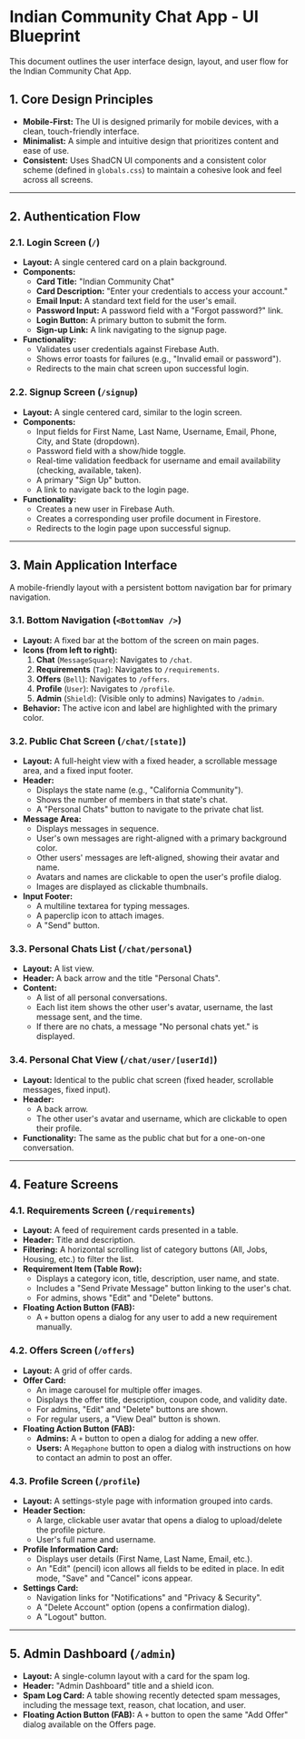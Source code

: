 # Indian Community Chat App - UI Blueprint

This document outlines the user interface design, layout, and user flow for the Indian Community Chat App.

## 1. Core Design Principles

-   **Mobile-First:** The UI is designed primarily for mobile devices, with a clean, touch-friendly interface.
-   **Minimalist:** A simple and intuitive design that prioritizes content and ease of use.
-   **Consistent:** Uses ShadCN UI components and a consistent color scheme (defined in `globals.css`) to maintain a cohesive look and feel across all screens.

---

## 2. Authentication Flow

### 2.1. Login Screen (`/`)

-   **Layout:** A single centered card on a plain background.
-   **Components:**
    -   **Card Title:** "Indian Community Chat"
    -   **Card Description:** "Enter your credentials to access your account."
    -   **Email Input:** A standard text field for the user's email.
    -   **Password Input:** A password field with a "Forgot password?" link.
    -   **Login Button:** A primary button to submit the form.
    -   **Sign-up Link:** A link navigating to the signup page.
-   **Functionality:**
    -   Validates user credentials against Firebase Auth.
    -   Shows error toasts for failures (e.g., "Invalid email or password").
    -   Redirects to the main chat screen upon successful login.

### 2.2. Signup Screen (`/signup`)

-   **Layout:** A single centered card, similar to the login screen.
-   **Components:**
    -   Input fields for First Name, Last Name, Username, Email, Phone, City, and State (dropdown).
    -   Password field with a show/hide toggle.
    -   Real-time validation feedback for username and email availability (checking, available, taken).
    -   A primary "Sign Up" button.
    -   A link to navigate back to the login page.
-   **Functionality:**
    -   Creates a new user in Firebase Auth.
    -   Creates a corresponding user profile document in Firestore.
    -   Redirects to the login page upon successful signup.

---

## 3. Main Application Interface

A mobile-friendly layout with a persistent bottom navigation bar for primary navigation.

### 3.1. Bottom Navigation (`<BottomNav />`)

-   **Layout:** A fixed bar at the bottom of the screen on main pages.
-   **Icons (from left to right):**
    1.  **Chat** (`MessageSquare`): Navigates to `/chat`.
    2.  **Requirements** (`Tag`): Navigates to `/requirements`.
    3.  **Offers** (`Bell`): Navigates to `/offers`.
    4.  **Profile** (`User`): Navigates to `/profile`.
    5.  **Admin** (`Shield`): (Visible only to admins) Navigates to `/admin`.
-   **Behavior:** The active icon and label are highlighted with the primary color.

### 3.2. Public Chat Screen (`/chat/[state]`)

-   **Layout:** A full-height view with a fixed header, a scrollable message area, and a fixed input footer.
-   **Header:**
    -   Displays the state name (e.g., "California Community").
    -   Shows the number of members in that state's chat.
    -   A "Personal Chats" button to navigate to the private chat list.
-   **Message Area:**
    -   Displays messages in sequence.
    -   User's own messages are right-aligned with a primary background color.
    -   Other users' messages are left-aligned, showing their avatar and name.
    -   Avatars and names are clickable to open the user's profile dialog.
    -   Images are displayed as clickable thumbnails.
-   **Input Footer:**
    -   A multiline textarea for typing messages.
    -   A paperclip icon to attach images.
    -   A "Send" button.

### 3.3. Personal Chats List (`/chat/personal`)

-   **Layout:** A list view.
-   **Header:** A back arrow and the title "Personal Chats".
-   **Content:**
    -   A list of all personal conversations.
    -   Each list item shows the other user's avatar, username, the last message sent, and the time.
    -   If there are no chats, a message "No personal chats yet." is displayed.

### 3.4. Personal Chat View (`/chat/user/[userId]`)

-   **Layout:** Identical to the public chat screen (fixed header, scrollable messages, fixed input).
-   **Header:**
    -   A back arrow.
    -   The other user's avatar and username, which are clickable to open their profile.
-   **Functionality:** The same as the public chat but for a one-on-one conversation.

---

## 4. Feature Screens

### 4.1. Requirements Screen (`/requirements`)

-   **Layout:** A feed of requirement cards presented in a table.
-   **Header:** Title and description.
-   **Filtering:** A horizontal scrolling list of category buttons (All, Jobs, Housing, etc.) to filter the list.
-   **Requirement Item (Table Row):**
    -   Displays a category icon, title, description, user name, and state.
    -   Includes a "Send Private Message" button linking to the user's chat.
    -   For admins, shows "Edit" and "Delete" buttons.
-   **Floating Action Button (FAB):**
    - A `+` button opens a dialog for any user to add a new requirement manually.

### 4.2. Offers Screen (`/offers`)

-   **Layout:** A grid of offer cards.
-   **Offer Card:**
    -   An image carousel for multiple offer images.
    -   Displays the offer title, description, coupon code, and validity date.
    -   For admins, "Edit" and "Delete" buttons are shown.
    -   For regular users, a "View Deal" button is shown.
-   **Floating Action Button (FAB):**
    -   **Admins:** A `+` button to open a dialog for adding a new offer.
    -   **Users:** A `Megaphone` button to open a dialog with instructions on how to contact an admin to post an offer.

### 4.3. Profile Screen (`/profile`)

-   **Layout:** A settings-style page with information grouped into cards.
-   **Header Section:**
    -   A large, clickable user avatar that opens a dialog to upload/delete the profile picture.
    -   User's full name and username.
-   **Profile Information Card:**
    -   Displays user details (First Name, Last Name, Email, etc.).
    -   An "Edit" (pencil) icon allows all fields to be edited in place. In edit mode, "Save" and "Cancel" icons appear.
-   **Settings Card:**
    -   Navigation links for "Notifications" and "Privacy & Security".
    -   A "Delete Account" option (opens a confirmation dialog).
    -   A "Logout" button.

---

## 5. Admin Dashboard (`/admin`)

-   **Layout:** A single-column layout with a card for the spam log.
-   **Header:** "Admin Dashboard" title and a shield icon.
-   **Spam Log Card:** A table showing recently detected spam messages, including the message text, reason, chat location, and user.
-   **Floating Action Button (FAB):** A `+` button to open the same "Add Offer" dialog available on the Offers page.

    